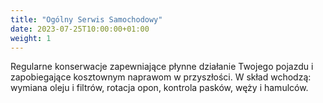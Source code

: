 ```yaml
---
title: "Ogólny Serwis Samochodowy"
date: 2023-07-25T10:00:00+01:00
weight: 1
---
```


Regularne konserwacje zapewniające płynne działanie Twojego pojazdu i zapobiegające kosztownym naprawom w przyszłości.
W skład wchodzą: wymiana oleju i filtrów, rotacja opon, kontrola pasków, węży i hamulców.
